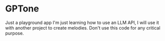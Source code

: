 # GPTone
Just a playground app
I'm just learning how to use  an LLM API, I will use it with another project to create melodies.
Don't use this code for any critical purpose.
